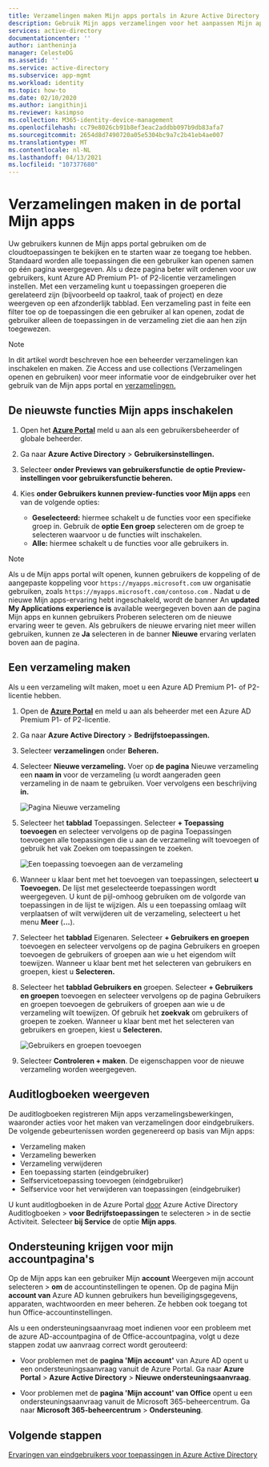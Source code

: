 ```yaml
---
title: Verzamelingen maken Mijn apps portals in Azure Active Directory | Microsoft Docs
description: Gebruik Mijn apps verzamelingen voor het aanpassen Mijn apps pagina's voor een eenvoudigere Mijn apps ervaring voor uw eindgebruikers. Toepassingen organiseren in groepen met afzonderlijke tabbladen.
services: active-directory
documentationcenter: ''
author: iantheninja
manager: CelesteDG
ms.assetid: ''
ms.service: active-directory
ms.subservice: app-mgmt
ms.workload: identity
ms.topic: how-to
ms.date: 02/10/2020
ms.author: iangithinji
ms.reviewer: kasimpso
ms.collection: M365-identity-device-management
ms.openlocfilehash: cc79e8026cb91b8ef3eac2addbb097b9db83afa7
ms.sourcegitcommit: 2654d8d7490720a05e5304bc9a7c2b41eb4ae007
ms.translationtype: MT
ms.contentlocale: nl-NL
ms.lasthandoff: 04/13/2021
ms.locfileid: "107377680"
---
```

# <a name="create-collections-on-the-my-apps-portal"></a>Verzamelingen maken in de portal Mijn apps

Uw gebruikers kunnen de Mijn apps portal gebruiken om de cloudtoepassingen te bekijken en te starten waar ze toegang toe hebben. Standaard worden alle toepassingen die een gebruiker kan openen samen op één pagina weergegeven. Als u deze pagina beter wilt ordenen voor uw gebruikers, kunt Azure AD Premium P1- of P2-licentie verzamelingen instellen. Met een verzameling kunt u toepassingen groeperen die gerelateerd zijn (bijvoorbeeld op taakrol, taak of project) en deze weergeven op een afzonderlijk tabblad. Een verzameling past in feite een filter toe op de toepassingen die een gebruiker al kan openen, zodat de gebruiker alleen de toepassingen in de verzameling ziet die aan hen zijn toegewezen.

> [!NOTE]
> In dit artikel wordt beschreven hoe een beheerder verzamelingen kan inschakelen en maken. Zie Access and use collections (Verzamelingen openen en gebruiken) voor meer informatie voor de eindgebruiker over het gebruik van de Mijn apps portal en [verzamelingen.](../user-help/my-applications-portal-workspaces.md)

## <a name="enable-the-latest-my-apps-features"></a>De nieuwste functies Mijn apps inschakelen

1. Open het [**Azure Portal**](https://portal.azure.com/) meld u aan als een gebruikersbeheerder of globale beheerder.

2. Ga naar **Azure Active Directory**  >  **Gebruikersinstellingen.**

3. Selecteer **onder Previews van gebruikersfunctie** **de optie Preview-instellingen voor gebruikersfunctie beheren.**

4. Kies **onder Gebruikers kunnen preview-functies voor Mijn apps** een van de volgende opties:
   * **Geselecteerd:** hiermee schakelt u de functies voor een specifieke groep in. Gebruik de **optie Een groep** selecteren om de groep te selecteren waarvoor u de functies wilt inschakelen.  
   * **Alle:** hiermee schakelt u de functies voor alle gebruikers in.

> [!NOTE]
> Als u de Mijn apps portal wilt openen, kunnen gebruikers de koppeling of de aangepaste koppeling voor `https://myapps.microsoft.com` uw organisatie gebruiken, zoals `https://myapps.microsoft.com/contoso.com` . Nadat u de nieuwe Mijn apps-ervaring hebt ingeschakeld, wordt de banner An **updated My Applications experience is** available  weergegeven boven aan de pagina Mijn apps en kunnen gebruikers Proberen selecteren om de nieuwe ervaring weer te geven. Als gebruikers de nieuwe ervaring niet meer willen gebruiken, kunnen ze **Ja** selecteren in de banner **Nieuwe** ervaring verlaten boven aan de pagina.

## <a name="create-a-collection"></a>Een verzameling maken

Als u een verzameling wilt maken, moet u een Azure AD Premium P1- of P2-licentie hebben.

1. Open de [**Azure Portal**](https://portal.azure.com/) en meld u aan als beheerder met een Azure AD Premium P1- of P2-licentie.

2. Ga naar **Azure Active Directory**  >  **Bedrijfstoepassingen.**

3. Selecteer **verzamelingen** onder **Beheren.**

4. Selecteer **Nieuwe verzameling.** Voer op **de pagina** Nieuwe verzameling een **naam in** voor de verzameling (u wordt aangeraden geen verzameling in de naam te gebruiken. Voer vervolgens een beschrijving **in.**

   ![Pagina Nieuwe verzameling](media/acces-panel-collections/new-collection.png)

5. Selecteer het **tabblad** Toepassingen. Selecteer **+ Toepassing toevoegen** en  selecteer vervolgens op de pagina Toepassingen toevoegen alle toepassingen  die u aan de verzameling wilt toevoegen of gebruik het vak Zoeken om toepassingen te zoeken.

   ![Een toepassing toevoegen aan de verzameling](media/acces-panel-collections/add-applications.png)

6. Wanneer u klaar bent met het toevoegen van toepassingen, selecteert **u Toevoegen.** De lijst met geselecteerde toepassingen wordt weergegeven. U kunt de pijl-omhoog gebruiken om de volgorde van toepassingen in de lijst te wijzigen. Als u een toepassing omlaag wilt verplaatsen of wilt verwijderen uit de verzameling, selecteert u het menu **Meer** (**...**).

7. Selecteer het **tabblad** Eigenaren. Selecteer **+ Gebruikers en groepen** toevoegen  en selecteer vervolgens op de pagina Gebruikers en groepen toevoegen de gebruikers of groepen aan wie u het eigendom wilt toewijzen. Wanneer u klaar bent met het selecteren van gebruikers en groepen, kiest u **Selecteren.**

9. Selecteer het **tabblad Gebruikers en** groepen. Selecteer **+ Gebruikers en groepen** toevoegen  en selecteer vervolgens op de pagina Gebruikers en groepen toevoegen de gebruikers of groepen aan wie u de verzameling wilt toewijzen. Of gebruik het **zoekvak** om gebruikers of groepen te zoeken. Wanneer u klaar bent met het selecteren van gebruikers en groepen, kiest u **Selecteren.**

   ![Gebruikers en groepen toevoegen](media/acces-panel-collections/add-users-and-groups.png)

11. Selecteer **Controleren + maken**. De eigenschappen voor de nieuwe verzameling worden weergegeven.


## <a name="view-audit-logs"></a>Auditlogboeken weergeven

De auditlogboeken registreren Mijn apps verzamelingsbewerkingen, waaronder acties voor het maken van verzamelingen door eindgebruikers. De volgende gebeurtenissen worden gegenereerd op basis van Mijn apps:

* Verzameling maken
* Verzameling bewerken
* Verzameling verwijderen
* Een toepassing starten (eindgebruiker)
* Selfservicetoepassing toevoegen (eindgebruiker)
* Selfservice voor het verwijderen van toepassingen (eindgebruiker)

U kunt auditlogboeken in de Azure Portal  [door](https://portal.azure.com) Azure Active Directory Auditlogboeken  >  **voor Bedrijfstoepassingen** te selecteren  >   in de sectie Activiteit. Selecteer **bij Service** de optie **Mijn apps**.

## <a name="get-support-for-my-account-pages"></a>Ondersteuning krijgen voor mijn accountpagina's

Op de Mijn apps kan een gebruiker Mijn **account** Weergeven mijn account selecteren  >  **om** de accountinstellingen te openen. Op de pagina Mijn **account van** Azure AD kunnen gebruikers hun beveiligingsgegevens, apparaten, wachtwoorden en meer beheren. Ze hebben ook toegang tot hun Office-accountinstellingen.

Als u een ondersteuningsaanvraag moet indienen voor een probleem met de azure AD-accountpagina of de Office-accountpagina, volgt u deze stappen zodat uw aanvraag correct wordt gerouteerd: 

* Voor problemen met de **pagina 'Mijn account'** van Azure AD opent u een ondersteuningsaanvraag vanuit de Azure Portal. Ga naar **Azure Portal**  >  **Azure Active Directory**  >  **Nieuwe ondersteuningsaanvraag**.

* Voor problemen met de **pagina 'Mijn account' van Office** opent u een ondersteuningsaanvraag vanuit de Microsoft 365-beheercentrum. Ga naar **Microsoft 365-beheercentrum**  >  **Ondersteuning**. 

## <a name="next-steps"></a>Volgende stappen
[Ervaringen van eindgebruikers voor toepassingen in Azure Active Directory](end-user-experiences.md)